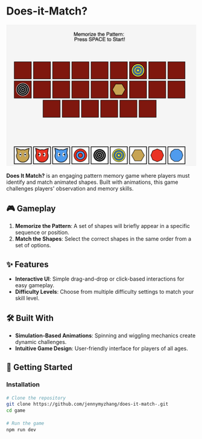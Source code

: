 # Does-it-Match?

<img src="match.png" alt="TweeTails Logo" width="600">

**Does It Match?** is an engaging pattern memory game where players must identify and match animated shapes. Built with animations, this game challenges players' observation and memory skills.

## 🎮 Gameplay

1. **Memorize the Pattern**: A set of shapes will briefly appear in a specific sequence or position.  
3. **Match the Shapes**: Select the correct shapes in the same order from a set of options.  

## ✨ Features

- **Interactive UI**: Simple drag-and-drop or click-based interactions for easy gameplay.  
- **Difficulty Levels**: Choose from multiple difficulty settings to match your skill level.  

## 🛠️ Built With

- **Simulation-Based Animations**: Spinning and wiggling mechanics create dynamic challenges.  
- **Intuitive Game Design**: User-friendly interface for players of all ages.

## 🚀 Getting Started

### Installation

```bash
# Clone the repository
git clone https://github.com/jennymyzhang/does-it-match-.git
cd game

# Run the game
npm run dev
